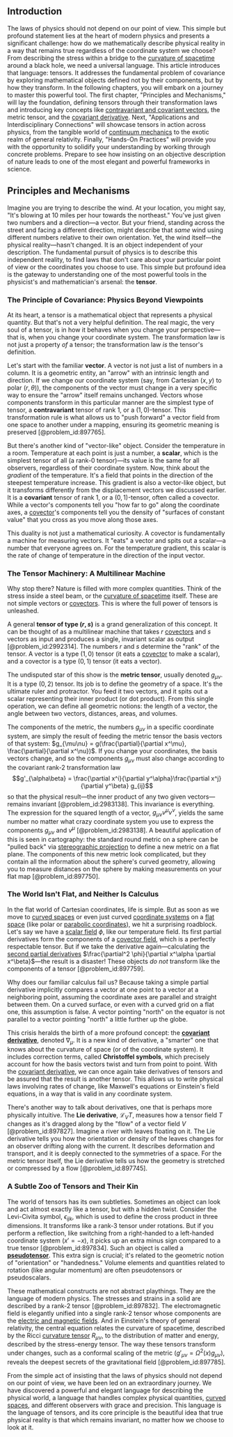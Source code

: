 ## Introduction
The laws of physics should not depend on our point of view. This simple but profound statement lies at the heart of modern physics and presents a significant challenge: how do we mathematically describe physical reality in a way that remains true regardless of the coordinate system we choose? From describing the stress within a bridge to the [curvature of spacetime](@article_id:188986) around a black hole, we need a universal language. This article introduces that language: tensors. It addresses the fundamental problem of covariance by exploring mathematical objects defined not by their components, but by how they transform. In the following chapters, you will embark on a journey to master this powerful tool. The first chapter, "Principles and Mechanisms," will lay the foundation, defining tensors through their transformation laws and introducing key concepts like [contravariant and covariant vectors](@article_id:270624), the metric tensor, and the [covariant derivative](@article_id:151982). Next, "Applications and Interdisciplinary Connections" will showcase tensors in action across physics, from the tangible world of [continuum mechanics](@article_id:154631) to the exotic realm of general relativity. Finally, "Hands-On Practices" will provide you with the opportunity to solidify your understanding by working through concrete problems. Prepare to see how insisting on an objective description of nature leads to one of the most elegant and powerful frameworks in science.

## Principles and Mechanisms

Imagine you are trying to describe the wind. At your location, you might say, "It's blowing at 10 miles per hour towards the northeast." You've just given two numbers and a direction—a vector. But your friend, standing across the street and facing a different direction, might describe that *same* wind using different numbers relative to their own orientation. Yet, the wind itself—the physical reality—hasn't changed. It is an object independent of your description. The fundamental pursuit of physics is to describe this independent reality, to find laws that don't care about your particular point of view or the coordinates you choose to use. This simple but profound idea is the gateway to understanding one of the most powerful tools in the physicist's and mathematician's arsenal: the **tensor**.

### The Principle of Covariance: Physics Beyond Viewpoints

At its heart, a tensor is a mathematical object that represents a physical quantity. But that's not a very helpful definition. The real magic, the very soul of a tensor, is in how it behaves when you change your perspective—that is, when you change your coordinate system. The transformation law is not just a property *of* a tensor; the transformation law *is* the tensor's definition.

Let's start with the familiar **vector**. A vector is not just a list of numbers in a column. It is a geometric entity, an "arrow" with an intrinsic length and direction. If we change our coordinate system (say, from Cartesian $(x,y)$ to polar $(r,\theta)$), the components of the vector must change in a very specific way to ensure the "arrow" itself remains unchanged. Vectors whose components transform in this particular manner are the simplest type of tensor, a **contravariant** tensor of rank 1, or a $(1,0)$-tensor. This transformation rule is what allows us to "push forward" a vector field from one space to another under a mapping, ensuring its geometric meaning is preserved [@problem_id:897765].

But there's another kind of "vector-like" object. Consider the temperature in a room. Temperature at each point is just a number, a **scalar**, which is the simplest tensor of all (a rank-0 tensor)—its value is the same for all observers, regardless of their coordinate system. Now, think about the *gradient* of the temperature. It's a field that points in the direction of the steepest temperature increase. This gradient is also a vector-like object, but it transforms differently from the displacement vectors we discussed earlier. It is a **covariant** tensor of rank 1, or a $(0,1)$-tensor, often called a covector. While a vector's components tell you "how far to go" along the coordinate axes, a [covector](@article_id:149769)'s components tell you the density of "surfaces of constant value" that you cross as you move along those axes.

This duality is not just a mathematical curiosity. A covector is fundamentally a machine for measuring vectors. It "eats" a vector and spits out a scalar—a number that everyone agrees on. For the temperature gradient, this scalar is the rate of change of temperature in the direction of the input vector.

### The Tensor Machinery: A Multilinear Machine

Why stop there? Nature is filled with more complex quantities. Think of the stress inside a steel beam, or the [curvature of spacetime](@article_id:188986) itself. These are not simple vectors or [covectors](@article_id:157233). This is where the full power of tensors is unleashed.

A general **tensor of type $(r,s)$** is a grand generalization of this concept. It can be thought of as a multilinear machine that takes $r$ [covectors](@article_id:157233) and $s$ vectors as input and produces a single, invariant scalar as output [@problem_id:2992314]. The numbers $r$ and $s$ determine the "rank" of the tensor. A vector is a type $(1,0)$ tensor (it eats a [covector](@article_id:149769) to make a scalar), and a covector is a type $(0,1)$ tensor (it eats a vector).

The undisputed star of this show is the **metric tensor**, usually denoted $g_{\mu\nu}$. It is a type $(0,2)$ tensor. Its job is to define the geometry of a space. It's the ultimate ruler and protractor. You feed it two vectors, and it spits out a scalar representing their inner product (or dot product). From this single operation, we can define all geometric notions: the length of a vector, the angle between two vectors, distances, areas, and volumes.

The components of the metric, the numbers $g_{\mu\nu}$ in a specific coordinate system, are simply the result of feeding the metric tensor the basis vectors of that system: $g_{\mu\nu} = g(\frac{\partial}{\partial x^\mu}, \frac{\partial}{\partial x^\nu})$. If you change your coordinates, the basis vectors change, and so the components $g_{\mu\nu}$ must also change according to the covariant rank-2 transformation law $$g'_{\alpha\beta} = \frac{\partial x^i}{\partial y^\alpha}\frac{\partial x^j}{\partial y^\beta} g_{ij}$$ so that the physical result—the inner product of any two given vectors—remains invariant [@problem_id:2983138]. This invariance is everything. The expression for the squared length of a vector, $g_{\mu\nu}v^\mu v^\nu$, yields the same number no matter what crazy coordinate system you use to express the components $g_{\mu\nu}$ and $v^\mu$ [@problem_id:2983138]. A beautiful application of this is seen in cartography: the standard round metric on a sphere can be "pulled back" via [stereographic projection](@article_id:141884) to define a new metric on a flat plane. The components of this new metric look complicated, but they contain all the information about the sphere's curved geometry, allowing you to measure distances on the sphere by making measurements on your flat map [@problem_id:897750].

### The World Isn't Flat, and Neither Is Calculus

In the flat world of Cartesian coordinates, life is simple. But as soon as we move to [curved spaces](@article_id:203841) or even just curved [coordinate systems](@article_id:148772) on a [flat space](@article_id:204124) (like polar or [parabolic coordinates](@article_id:165810)), we hit a surprising roadblock. Let's say we have a [scalar field](@article_id:153816) $\phi$, like our temperature field. Its first partial derivatives form the components of a [covector field](@article_id:186361), which is a perfectly respectable tensor. But if we take the derivative again—calculating the [second partial derivatives](@article_id:634719) $\frac{\partial^2 \phi}{\partial x^\alpha \partial x^\beta}$—the result is a disaster! These objects *do not* transform like the components of a tensor [@problem_id:897759].

Why does our familiar calculus fail us? Because taking a simple partial derivative implicitly compares a vector at one point to a vector at a neighboring point, assuming the coordinate axes are parallel and straight between them. On a curved surface, or even with a curved grid on a flat one, this assumption is false. A vector pointing "north" on the equator is not parallel to a vector pointing "north" a little further up the globe.

This crisis heralds the birth of a more profound concept: the **[covariant derivative](@article_id:151982)**, denoted $\nabla_\mu$. It is a new kind of derivative, a "smarter" one that knows about the curvature of space (or of the coordinate system). It includes correction terms, called **Christoffel symbols**, which precisely account for how the basis vectors twist and turn from point to point. With the [covariant derivative](@article_id:151982), we can once again take derivatives of tensors and be assured that the result is another tensor. This allows us to write physical laws involving rates of change, like Maxwell's equations or Einstein's field equations, in a way that is valid in any coordinate system.

There's another way to talk about derivatives, one that is perhaps more physically intuitive. The **Lie derivative**, $\mathcal{L}_V T$, measures how a tensor field $T$ changes as it's dragged along by the "flow" of a vector field $V$ [@problem_id:897827]. Imagine a river with leaves floating on it. The Lie derivative tells you how the orientation or density of the leaves changes for an observer drifting along with the current. It describes deformation and transport, and it is deeply connected to the symmetries of a space. For the metric tensor itself, the Lie derivative tells us how the geometry is stretched or compressed by a flow [@problem_id:897745].

### A Subtle Zoo of Tensors and Their Kin

The world of tensors has its own subtleties. Sometimes an object can look and act almost exactly like a tensor, but with a hidden twist. Consider the Levi-Civita symbol, $\epsilon_{ijk}$, which is used to define the cross product in three dimensions. It transforms like a rank-3 tensor under rotations. But if you perform a reflection, like switching from a right-handed to a left-handed coordinate system ($x' = -x$), it picks up an extra minus sign compared to a true tensor [@problem_id:897834]. Such an object is called a **[pseudotensor](@article_id:192554)**. This extra sign is crucial; it's related to the geometric notion of "orientation" or "handedness." Volume elements and quantities related to rotation (like angular momentum) are often pseudotensors or pseudoscalars.

These mathematical constructs are not abstract playthings. They are the language of modern physics. The stresses and strains in a solid are described by a rank-2 tensor [@problem_id:897832]. The electromagnetic field is elegantly unified into a single rank-2 tensor whose components are the [electric and magnetic fields](@article_id:260853). And in Einstein's theory of general relativity, the central equation relates the curvature of spacetime, described by the Ricci [curvature tensor](@article_id:180889) $R_{\mu\nu}$, to the distribution of matter and energy, described by the stress-energy tensor. The way these tensors transform under changes, such as a conformal scaling of the metric ($g'_{\mu\nu} = \Omega^2(x) g_{\mu\nu}$), reveals the deepest secrets of the gravitational field [@problem_id:897785].

From the simple act of insisting that the laws of physics should not depend on our point of view, we have been led on an extraordinary journey. We have discovered a powerful and elegant language for describing the physical world, a language that handles complex physical quantities, [curved spaces](@article_id:203841), and different observers with grace and precision. This language is the language of tensors, and its core principle is the beautiful idea that true physical reality is that which remains invariant, no matter how we choose to look at it.